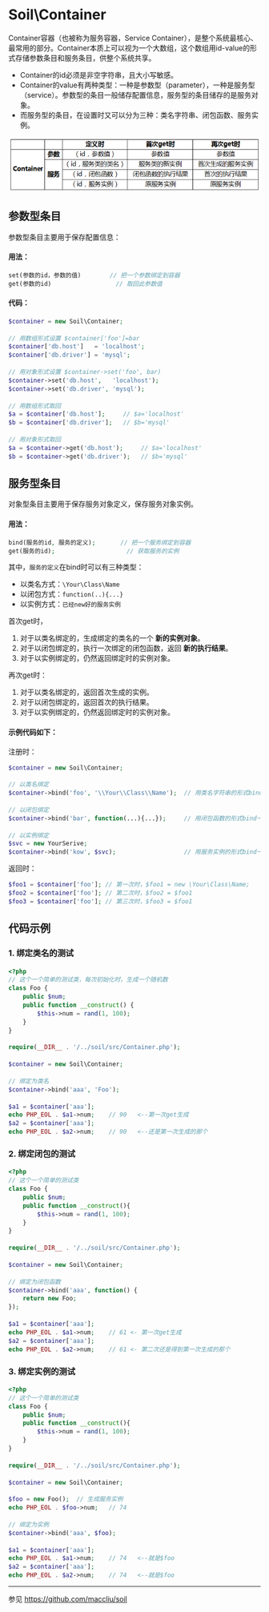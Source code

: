 # Soil\Container

Container容器（也被称为服务容器，Service Container），是整个系统最核心、最常用的部分。Container本质上可以视为一个大数组，这个数组用id-value的形式存储参数条目和服务条目，供整个系统共享。

* Container的id必须是非空字符串，且大小写敏感。
* Container的value有两种类型：一种是参数型（parameter），一种是服务型（service）。参数型的条目一般储存配置信息，服务型的条目储存的是服务对象。
* 而服务型的条目，在设置时又可以分为三种：类名字符串、闭包函数、服务实例。

![Container一览](container1.png)


## 参数型条目

参数型条目主要用于保存配置信息：

#### 用法：

```php
set(参数的id，参数的值)        // 把一个参数绑定到容器
get(参数的id)                  // 取回此参数值
```

#### 代码：

```php
$container = new Soil\Container;

// 用数组形式设置 $container['foo']=bar
$container['db.host']   = 'localhost';
$container['db.driver'] = 'mysql';

// 用对象形式设置 $container->set('foo', bar)
$container->set('db.host',   'localhost');
$container->set('db.driver', 'mysql');

// 用数组形式取回
$a = $container['db.host'];     // $a='localhost'
$b = $container['db.driver'];   // $b='mysql'

// 用对象形式取回
$a = $container->get('db.host');     // $a='localhost'
$b = $container->get('db.driver');   // $b='mysql'
```

## 服务型条目

对象型条目主要用于保存服务对象定义，保存服务对象实例。

#### 用法：

```php
bind(服务的id, 服务的定义);       // 把一个服务绑定到容器
get(服务的id);                    // 获取服务的实例
```

其中，`服务的定义`在bind时可以有三种类型：

* 以类名方式：`\Your\Class\Name`
* 以闭包方式：`function(..){...}`
* 以实例方式：`已经new好的服务实例`

首次get时，

1. 对于以类名绑定的，生成绑定的类名的一个 **新的实例对象**。
2. 对于以闭包绑定的，执行一次绑定的闭包函数，返回 **新的执行结果**。
3. 对于以实例绑定的，仍然返回绑定时的实例对象。

再次get时：

1. 对于以类名绑定的，返回首次生成的实例。
2. 对于以闭包绑定的，返回首次的执行结果。
3. 对于以实例绑定的，仍然返回绑定时的实例对象。


#### 示例代码如下：

注册时：

```php
$container = new Soil\Container;

// 以类名绑定
$container->bind('foo', '\\Your\\Class\\Name');  // 用类名字符串的形式bind一个服务到容器

// 以闭包绑定
$container->bind('bar', function(...){...});     // 用闭包函数的形式bind一个服务到容器

// 以实例绑定
$svc = new YourSerive;
$container->bind('kow', $svc);                   // 用服务实例的形式bind一个服务到容器
```

返回时：

```php
$foo1 = $container['foo']; // 第一次时，$foo1 = new \Your\Class\Name;
$foo2 = $container['foo']; // 第二次时，$foo2 = $foo1
$foo3 = $container['foo']; // 第三次时，$foo3 = $foo1
```

## 代码示例

### 1. 绑定类名的测试

```php
<?php
// 这个一个简单的测试类，每次初始化时，生成一个随机数
class Foo {
    public $num;
    public function __construct() {
        $this->num = rand(1, 100);
    }
}

require(__DIR__ . '/../soil/src/Container.php');

$container = new Soil\Container;

// 绑定为类名
$container->bind('aaa', 'Foo');

$a1 = $container['aaa'];
echo PHP_EOL . $a1->num;    // 90   <--第一次get生成
$a2 = $container['aaa'];
echo PHP_EOL . $a2->num;    // 90   <--还是第一次生成的那个
```

### 2. 绑定闭包的测试

```php
<?php
// 这个一个简单的测试类
class Foo {
    public $num;
    public function __construct(){
        $this->num = rand(1, 100);
    }
}

require(__DIR__ . '/../soil/src/Container.php');

$container = new Soil\Container;

// 绑定为闭包函数
$container->bind('aaa', function() {
    return new Foo;
});

$a1 = $container['aaa'];
echo PHP_EOL . $a1->num;    // 61 <- 第一次get生成
$a2 = $container['aaa'];
echo PHP_EOL . $a2->num;    // 61 <- 第二次还是得到第一次生成的那个
```

### 3. 绑定实例的测试

```php
<?php
// 这个一个简单的测试类
class Foo {
    public $num;
    public function __construct(){
        $this->num = rand(1, 100);
    }
}

require(__DIR__ . '/../soil/src/Container.php');

$container = new Soil\Container;

$foo = new Foo();  // 生成服务实例
echo PHP_EOL . $foo->num;   // 74

// 绑定为实例
$container->bind('aaa', $foo);

$a1 = $container['aaa'];
echo PHP_EOL . $a1->num;    // 74   <--就是$foo
$a2 = $container['aaa'];
echo PHP_EOL . $a2->num;    // 74   <--就是$foo
```


--------
参见 <https://github.com/maccliu/soil>